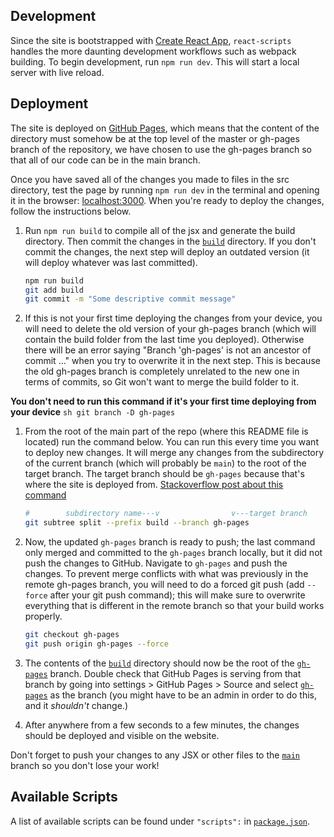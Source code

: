 ## Development

Since the site is bootstrapped with [Create React App](https://github.com/facebook/create-react-app), `react-scripts` handles the more daunting development workflows such as webpack building. To begin development, run `npm run dev`. This will start a local server with live reload.

## Deployment

The site is deployed on [GitHub Pages](https://docs.github.com/en/github/working-with-github-pages/getting-started-with-github-pages), which means that the content of the directory must somehow be at the top level of the master or gh-pages branch of the repository, we have chosen to use the gh-pages branch so that all of our code can be in the main branch.


Once you have saved all of the changes you made to files in the src directory, test the page by running `npm run dev` in the terminal and opening it in the browser: [localhost:3000](localhost:3000). When you're ready to deploy the changes, follow the instructions below.

1. Run `npm run build` to compile all of the jsx and generate the build directory. Then commit the changes in the [`build`](build/) directory. If you don't commit the changes, the next step will deploy an outdated version (it will deploy whatever was last committed).

	```sh
	npm run build
    git add build
	git commit -m "Some descriptive commit message"
    ```
1. If this is not your first time deploying the changes from your device, you will need to delete the old version of your gh-pages branch (which will contain the build folder from the last time you deployed). Otherwise there will be an error saying "Branch 'gh-pages' is not an ancestor of commit ..." when you try to overwrite it in the next step. This is because the old gh-pages branch is completely unrelated to the new one in terms of commits, so Git won't want to merge the build folder to it.

**You don't need to run this command if it's your first time deploying from your device**
	```sh
    git branch -D gh-pages
    ```

1. From the root of the main part of the repo (where this README file is located) run the command below. You can run this every time you want to deploy new changes. It will merge any changes from the subdirectory of the current branch (which will probably be `main`) to the root of the target branch. The target branch should be `gh-pages` because that's where the site is deployed from. [Stackoverflow post about this command](https://stackoverflow.com/a/32617297/15015834)

    ```sh
    #        subdirectory name---v                v---target branch
    git subtree split --prefix build --branch gh-pages
    ```

1. Now, the updated `gh-pages` branch is ready to push; the last command only merged and committed to the `gh-pages` branch locally, but it did not push the changes to GitHub. Navigate to `gh-pages` and push the changes. To prevent merge conflicts with what was previously in the remote gh-pages branch, you will need to do a forced git push (add `--force` after your git push command); this will make sure to overwrite everything that is different in the remote branch so that your build works properly.
    ```sh
	git checkout gh-pages
	git push origin gh-pages --force
    ```

1. The contents of the [`build`](build/) directory should now be the root of the [`gh-pages`](https://github.com/tj-uav/tj-uav.github.io/tree/gh-pages) branch. Double check that GitHub Pages is serving from that branch by going into settings > GitHub Pages > Source and select [`gh-pages`](https://github.com/tj-uav/tj-uav.github.io/tree/gh-pages) as the branch (you might have to be an admin in order to do this, and it _shouldn't_ change.)

1. After anywhere from a few seconds to a few minutes, the changes should be deployed and visible on the website.

Don't forget to push your changes to any JSX or other files to the [`main`](https://github.com/tj-uav/tj-uav.github.io/tree/main) branch so you don't lose your work! 


## Available Scripts

A list of available scripts can be found under `"scripts":` in [`package.json`](package.json).
